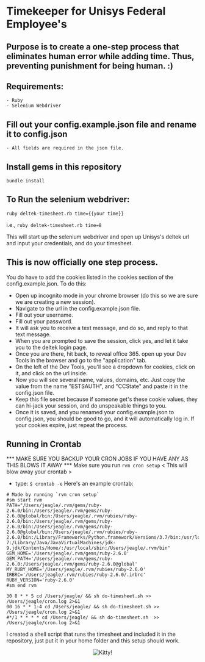 # Timekeeper for Unisys Federal Employee's

## Purpose is to create a one-step process that eliminates human error while adding time. Thus, preventing punishment for being human. :)

## Requirements:

    - Ruby
    - Selenium Webdriver

## Fill out your config.example.json file and rename it to config.json

    - All fields are required in the json file.

## Install gems in this repository

`bundle install`

## To Run the selenium webdriver:

`ruby deltek-timesheet.rb time={{your time}}`

i.e., `ruby deltek-timesheet.rb time=8`

This will start up the selenium webdriver and open up Unisys's deltek url and input your credentials, and do your timesheet.

## This is now officially one step process.

You do have to add the cookies listed in the cookies section of the config.example.json. To do this:

- Open up incognito mode in your chrome browser (do this so we are sure we are creating a new session).
- Navigate to the url in the config.example.json file.
- Fill out your username.
- Fill out your password.
- It will ask you to receive a text message, and do so, and reply to that text message.
- When you are prompted to save the session, click yes, and let it take you to the deltek login page.
- Once you are there, hit back, to reveal office 365. open up your Dev Tools in the browser and go to the "application" tab.
- On the left of the Dev Tools, you'll see a dropdown for cookies, click on it, and click on the url inside.
- Now you will see several name, values, domains, etc. Just copy the value from the name "ESTSAUTH", and "CCState" and paste it in the config.json file.
- Keep this file secret because if someone get's these cookie values, they can hi-jack your session, and do unspeakable things to you.
- Once it is saved, and you renamed your config.example.json to config.json, you should be good to go, and it will automatically log in. If your cookies expire, just repeat the process.

## Running in Crontab

*** MAKE SURE YOU BACKUP YOUR CRON JOBS IF YOU HAVE ANY AS THIS BLOWS IT AWAY ***
Make sure you run `rvm cron setup` < This will blow away your crontab >

- type: `$ crontab -e`
Here's an example crontab:
```
# Made by running `rvm cron setup`
#sm start rvm
PATH="/Users/jeagle/.rvm/gems/ruby-2.6.0/bin:/Users/jeagle/.rvm/gems/ruby-2.6.0@global/bin:/Users/jeagle/.rvm/rubies/ruby-2.6.0/bin:/Users/jeagle/.rvm/gems/ruby-2.6.0/bin:/Users/jeagle/.rvm/gems/ruby-2.6.0@global/bin:/Users/jeagle/.rvm/rubies/ruby-2.6.0/bin:/Library/Frameworks/Python.framework/Versions/3.7/bin:/usr/local/bin:/usr/bin:/bin:/usr/sbin:/sbin:/usr/local/go/bin:/usr/local/share/dotnet:/opt/X11/bin:/Library/Frameworks/Mono.framework/Versions/Current/Commands:./node_modules/.bin:/usr/local/opt/go/libexec/bin:/usr/local/bin/tomcat-7:/Library/Java/JavaVirtualMachines/jdk-9.jdk/Contents/Home/:/usr/local/sbin:/Users/jeagle/.rvm/bin"
GEM_HOME='/Users/jeagle/.rvm/gems/ruby-2.6.0'
GEM_PATH='/Users/jeagle/.rvm/gems/ruby-2.6.0:/Users/jeagle/.rvm/gems/ruby-2.6.0@global'
MY_RUBY_HOME='/Users/jeagle/.rvm/rubies/ruby-2.6.0'
IRBRC='/Users/jeagle/.rvm/rubies/ruby-2.6.0/.irbrc'
RUBY_VERSION='ruby-2.6.0'
#sm end rvm

30 8 * * 5 cd /Users/jeagle/ && sh do-timesheet.sh >> /Users/jeagle/cron.log 2>&1
00 16 * * 1-4 cd /Users/jeagle/ && sh do-timesheet.sh >> /Users/jeagle/cron.log 2>&1
#*/1 * * * * cd /Users/jeagle/ && sh do-timesheet.sh  >> /Users/jeagle/cron.log 2>&1
```

I created a shell script that runs the timesheet and included it in the repository, just put it in your home folder and this setup should work.

<p align="center">
  <img src="https://media.giphy.com/media/vFKqnCdLPNOKc/giphy.gif" alt="Kitty!">
</p>
